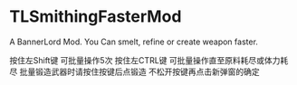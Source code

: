 # TLSmithingFasterMod
A BannerLord Mod. You Can smelt, refine or create weapon faster.


按住左Shift键 可批量操作5次
按住左CTRL键 可批量操作直至原料耗尽或体力耗尽
批量锻造武器时请按住按键后点锻造 不松开按键再点击新弹窗的确定

